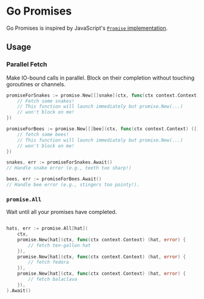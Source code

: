 # Go Promises
Go Promises is inspired by JavaScript's [`Promise` implementation](https://developer.mozilla.org/en-US/docs/Web/JavaScript/Reference/Global_Objects/Promise).

## Usage

### Parallel Fetch

Make IO-bound calls in parallel. Block on their completion without touching goroutines or channels.
```go
promiseForSnakes := promise.New[[]snake](ctx, func(ctx context.Context) ([]snake, error) {
	// Fetch some snakes!
	// This function will launch immediately but promise.New(...) 
	// won't block on me!
})

promiseForBees := promise.New[[]bee](ctx, func(ctx context.Context) ([]bee, error) {
	// fetch some bees! 
	// This function will launch immediately but promise.New(...) 
	// won't block on me!
})

snakes, err := promiseForSnakes.Await()
// Handle snake error (e.g., teeth too sharp!)

bees, err := promiseForBees.Await()
// Handle bee error (e.g., stingers too pointy!).
```

### `promise.All`

Wait until all your promises have completed.

```go

hats, err := promise.All[hat](
	ctx, 
	promise.New[hat](ctx, func(ctx context.Context) (hat, error) {
		// fetch ten-gallon hat
	}), 
	promise.New[hat](ctx, func(ctx context.Context) (hat, error) { 
		// fetch fedora
	}), 
	promise.New[hat](ctx, func(ctx context.Context) (hat, error) { 
		// fetch balaclava
	}),
).Await()

```